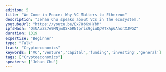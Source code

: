 ```yaml
---
edition: 5
title: "We Come in Peace: Why VC Matters to Ethereum"
description: "Jehan Chu speaks about VCs in the ecosystem."
youtubeUrl: "https://youtu.be/Ex78bKxHYbM"
ipfsHash: "QmUAuZs7e9MNjwQSk6RNtpris9giuDpWTxAp6AhsrXJWGZ"
duration: 1319
expertise: "Beginner"
type: "Talk"
track: "Cryptoeconomics"
keywords: ['VC','venture','capital','funding','investing','general']
tags: ["Cryptoeconomics"]
speakers: ['Jehan Chu']
---
```


